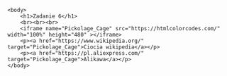 <!DOCTYPE html>
<html>
    <head>
        <meta charset="UTF-8">
        <meta name="description" content="Strona na Tworzenie stron i aplikacji internetowych">
        <meta name="keywords" content="HTML, CSS">
    </head>

    <body>
        <h1>Zadanie 6</h1>
        <br><br><br>
        <iframe name="Pickolage_Cage" src="https://htmlcolorcodes.com/" width="100%" height="480" ></iframe>
        <p><a href="https://www.wikipedia.org/" target="Pickolage_Cage">Ciocia wikipedia</a></p>
        <p><a href="https://pl.aliexpress.com/" target="Pickolage_Cage">Alikawa</a></p>
    </body>
